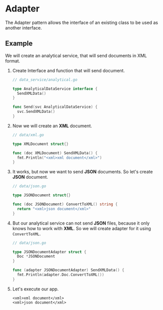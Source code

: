 # Adapter

The Adapter pattern allows the interface of an existing class to be used as
another interface.

## Example

We will create an analytical service, that will send documents in XML format.

1. Create Interface and function that will send document.

   ```go
   // data_service/analytical.go

   type AnalyticalDataService interface {
     SendXMLData()
   }

   func Send(svc AnalyticalDataService) {
     svc.SendXMLData()
   }
   ```

2. Now we will create an **XML** document.

   ```go
   // data/xml.go

   type XMLDocument struct{}

   func (doc XMLDocument) SendXMLData() {
     fmt.Println("<xml>xml document</xml>")
   }
   ```

3. It works, but now we want to send **JSON** documents. So let's create
   **JSON** document.

   ```go
   // data/json.go
   
   type JSONDocument struct{}
   
   func (doc JSONDocument) ConvertToXML() string {
     return "<xml>json document</xml>"
   }
   ```

4. But our analytical service can not send **JSON** files, because it only knows
   how to work with **XML**. So we will create adapter for it using `ConvertToXML`.

   ```go
   // data/json.go
   
   type JSONDocumentAdapter struct {
     Doc *JSONDocument
   }
   
   func (adapter JSONDocumentAdapter) SendXMLData() {
     fmt.Println(adapter.Doc.ConvertToXML())
   }
   ```

5. Let's execute our app.

   ```plain
   <xml>xml document</xml>
   <xml>json document</xml>
   ```
